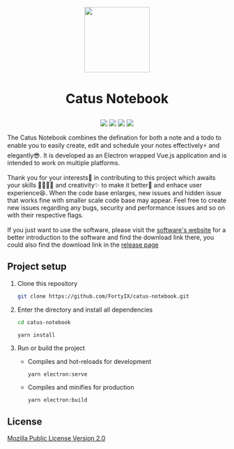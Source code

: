 <p align="center"><img  src="https://pic.imgdb.cn/item/615c2a6a2ab3f51d91660c73.png" height="150" width="150">
<h3 align="center" style="font-size:30px;"><strong>Catus Notebook</strong></h3>
</p>
<p align="center">
	<a href="https://app.travis-ci.com/github/FortyIX/catus-notebook"><img src="https://app.travis-ci.com/FortyIX/catus-notebook.svg?branch=master"></a>
	<a href="https://github.com/FortyIX/catus-notebook/blob/master/LICENSE"><img src="https://img.shields.io/badge/License-MPL--2.0-red"></a>
	<a href="https://github.com/FortyIX/catus-notebook/releases"><img src="https://img.shields.io/badge/Release-No release yet-informational"></a>
	<a href="https://github.com/FortyIX/catus-notebook/find/master"><img src="https://img.shields.io/github/languages/code-size/FortyIX/catus-notebook?logo=github"></a>
	
</p>
The Catus Notebook combines the defination for both a note and a todo to enable you to easily create, edit and schedule your notes effectively⚡ and elegantly😎. It is developed as an Electron wrapped Vue.js application and is intended to work on multiple platforms. <br/><br/>
Thank you for your interests🎉 in contributing to this project which awaits your skills 👨‍💻👩‍💻 and creativity✨ to make it better💍 and enhace user experience😆. When the code base enlarges, new issues and hidden issue that works fine with smaller scale code base may appear. Feel free to create new issues regarding any bugs, security and performance issues and so on with their respective flags. <br/><br/>
If you just want to use the software, please visit the <a href="">software's website</a> for a better introduction to the software and find the download link there, you could also find the download link in the  <a href="https://github.com/FortyIX/catus-notebook/releases">release page</a>  
<h2></h2>


## Project setup 
1. Clone this repository

	```bash
	git clone https://github.com/FortyIX/catus-notebook.git
	```

2. Enter the directory and install all dependencies

	```bash
	cd catus-notebook 
	```
	```bash
	yarn install
	```
3. Run or build the project 
 	- Compiles and hot-reloads for development

		```shell
		yarn electron:serve
		```

	- Compiles and minifies for production

		```shell
		yarn electron:build
		```
## License 
[Mozilla Public License
Version 2.0](https://www.mozilla.org/en-US/MPL/2.0/)



